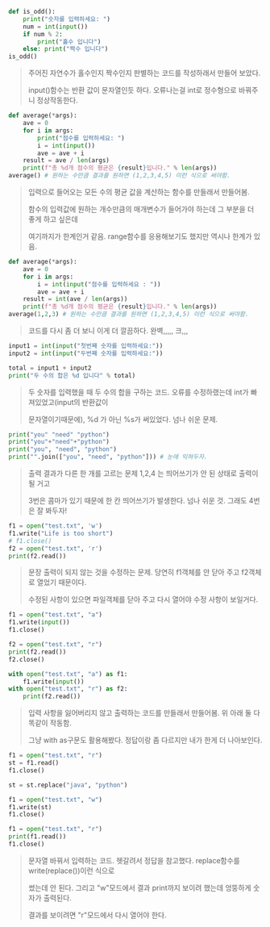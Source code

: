 ```python
def is_odd():
    print("숫자를 입력하세요: ")
    num = int(input())
    if num % 2:
        print("홀수 입니다")
    else: print("짝수 입니다")
is_odd()
```

> 주어진 자연수가 홀수인지 짝수인지 판별하는 코드를 작성하래서 만들어 보았다.
>
> input()함수는 반환 값이 문자열인듯 하다. 오류나는걸 int로 정수형으로 바꿔주니 정상작동한다.

```python
def average(*args):
    ave = 0
    for i in args:
        print("점수를 입력하세요: ")
        i = int(input())
        ave = ave + i
    result = ave / len(args)
    print(f"총 %d개 점수의 평균은 {result}입니다." % len(args))
average() # 원하는 수만큼 결과를 원하면 (1,2,3,4,5) 이런 식으로 써야함.
```

> 입력으로 들어오는 모든 수의 평균 값을 계산하는 함수를 만들래서 만들어봄.
>
> 함수의 입력값에 원하는 개수만큼의 매개변수가 들어가야 하는데 그 부분을 더 좋게 하고 싶은데
>
> 여기까지가 한계인거 같음. range함수를 응용해보기도 했지만 역시나 한계가 있음.

```python
def average(*args):
    ave = 0
    for i in args:
        i = int(input("점수를 입력하세요 : "))
        ave = ave + i
    result = int(ave / len(args))
    print(f"총 %d개 점수의 평균은 {result}입니다." % len(args))
average(1,2,3) # 원하는 수만큼 결과를 원하면 (1,2,3,4,5) 이런 식으로 써야함.
```

> 코드를 다시 좀 더 보니 이게 더 깔끔하다. 완벽,,,,, 크,,,

```python
input1 = int(input("첫번째 숫자를 입력하세요:"))
input2 = int(input("두번째 숫자를 입력하세요:"))

total = input1 + input2
print("두 수의 합은 %d 입니다" % total)
```

> 두 숫자를 입력했을 때 두 수의 합을 구하는 코드. 오류를 수정하랬는데 int가 빠져있었고(input의 반환값이
>
>  문자열이기때문에), %d 가 아닌 %s가 써있었다. 넘나 쉬운 문제.

```python
print("you" "need" "python")
print("you"+"need"+"python")
print("you", "need", "python")
print("".join(["you", "need", "python"])) # 눈에 익혀두자.
```

> 출력 결과가 다른 한 개를 고르는 문제 1,2,4 는 띄어쓰기가 안 된 상태로 출력이 될 거고
>
> 3번은 콤마가 있기 때문에 한 칸 띄어쓰기가 발생한다. 넘나 쉬운 것. 그래도 4번은 잘 봐두자!

```python
f1 = open("test.txt", 'w')
f1.write("Life is too short")
# f1.close()
f2 = open("test.txt", 'r')
print(f2.read())
```

> 문장 출력이 되지 않는 것을 수정하는 문제. 당연히 f1객체를 안 닫아 주고 f2객체로 열었기 때문이다.
>
> 수정된 사항이 있으면 파일객체를 닫아 주고 다시 열어야 수정 사항이 보일거다.

```python
f1 = open("test.txt", "a")
f1.write(input())
f1.close()

f2 = open("test.txt", "r")
print(f2.read())
f2.close()

with open("test.txt", "a") as f1:
    f1.write(input())
with open("test.txt", "r") as f2:
    print(f2.read())
```

> 입력 사항을 잃어버리지 않고 출력하는 코드를 만들래서 만들어봄. 위 아래 둘 다 똑같이 작동함.
>
> 그냥 with as구문도 활용해봤다. 정답이랑 좀 다르지만 내가 한게 더 나아보인다.

```python
f1 = open("test.txt", "r")
st = f1.read()
f1.close()

st = st.replace("java", "python")

f1 = open("test.txt", "w")
f1.write(st)
f1.close()

f1 = open("test.txt", "r")
print(f1.read())
f1.close()
```

> 문자열 바꿔서 입력하는 코드. 헷갈려서 정답을 참고했다. replace함수를 write(replace())이런 식으로
>
> 썼는데 안 된다. 그리고 "w"모드에서 결과 print까지 보이려 했는데 엉뚱하게 숫자가 출력된다.
>
> 결과를 보이려면 "r"모드에서 다시 열어야 한다.